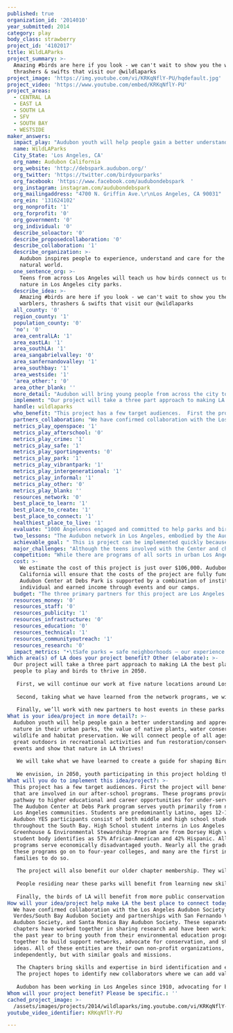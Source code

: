 ```yaml
---
published: true
organization_id: '2014010'
year_submitted: 2014
category: play
body_class: strawberry
project_id: '4102017'
title: WildLAParks
project_summary: >-
  Amazing #birds are here if you look - we can't wait to show you the warblers,
  thrashers & swifts that visit our @wildlaparks
project_image: 'https://img.youtube.com/vi/KRKqNflY-PU/hqdefault.jpg'
project_video: 'https://www.youtube.com/embed/KRKqNflY-PU'
project_areas:
  - CENTRAL LA
  - EAST LA
  - SOUTH LA
  - SFV
  - SOUTH BAY
  - WESTSIDE
maker_answers:
  impact_play: "Audubon youth will help people gain a better understanding and appreciation of nature in their urban parks, the value of native plants, water conservation, wildlife and habitat preservation. We will connect people of all ages to the great outdoors in recreational activities and fun restoration/conservation events and show that nature in LA thrives!\r\n\r\nWe will take what we have learned to create a guide for shaping Bird-friendly Parks. Greater bird diversity is better for the parks and better for the people that live there.  The Guide to Bird Friendly Parks will help communities advocate for new parks and to make their existing parks sanctuaries for people and birds. Being in nature has health and developmental benefits that have been shown and summarized in works such as Louv’s Last Child in the Woods.  In many cases, our parks may be one of our only outlets to the natural world, and urban youth in particular may suffer from what has been called “nature-deficit disorder,” with no backyards or areas to play in.   Parks, green space, and open space are vital to combat obesity and type 2 diabetes, help children develop motor skills and contribute to civic engagement. \r\n\r\nWe envision, in 2050, youth participating in this project holding the reins of city and regional government, fully convinced of the importance of nature to young people, of the joy of finding birds in their parks, and committed to prioritizing efforts to ensure that every person in Los Angeles has access to nature nearby to play in, discover, grow, feel safe.  \r\n"
  name: WildLAParks
  City_State: 'Los Angeles, CA'
  org_name: Audubon California
  org_website: 'http://debspark.audubon.org/'
  org_twitter: 'https://twitter.com/birdyourparks'
  org_facebook: 'https://www.facebook.com/audubondebspark  '
  org_instagram: instagram.com/audubondebspark
  org_mailingaddress: "4700 N. Griffin Ave.\r\nLos Angeles, CA 90031"
  org_ein: '131624102'
  org_nonprofit: '1'
  org_forprofit: '0'
  org_government: '0'
  org_individual: '0'
  describe_soloactor: '0'
  describe_proposedcollaboration: '0'
  describe_collaboration: '1'
  describe_organization: >-
    Audubon inspires people to experience, understand and care for the local
    natural world.
  one_sentence_org: >-
    Teens from across Los Angeles will teach us how birds connect us to wild
    nature in Los Angeles city parks.
  describe_idea: >-
    Amazing #birds are here if you look - we can't wait to show you the
    warblers, thrashers & swifts that visit our @wildlaparks
  all_county: '0'
  region_county: '1'
  population_county: '0'
  'no': '0'
  area_centralLA: '1'
  area_eastLA: '1'
  area_southLA: '1'
  area_sangabrielvalley: '0'
  area_sanfernandovalley: '1'
  area_southbay: '1'
  area_westside: '1'
  'area_other:': '0'
  area_other_blank: ''
  more_detail: "Audubon will bring young people from across the city together with their broader communities to highlight the connection between people and the wild nature that exists in Los Angeles city parks. These youth will show that our parks play a much more important role in the health of our communities that we could have imagined. This will be accomplished by identifying the birds in our city parks and sharing this knowledge with the public– using video, social media, community programming, and good old-fashioned word of mouth. WildLAparks will create new park stewards, committed to sharing, protecting, and enjoying the wildlife of Los Angeles’ city parks. \r\n"
  implement: "Our project will take a three part approach to making LA the best place for people to play and birds to thrive in 2050.\r\n\r\nFirst, we will continue our work at five nature locations around Los Angeles, at Debs Park, Baldwin Hills Scenic Overlook, Kenneth Hahn Park, Los Angeles River, and Harbor Park. Our work at these locations focuses on engaging teens through three popular and effective programs: The Arroyo Green Team (Debs), Audubon Youth Environmental Stewards (Harbor Park and LA River), and the Environmental Stewardship Program (Baldwin Hills). At these locations, teens monitor wildlife populations, restore native habitats, and create fun nature activities that educate and enlighten park visitors and younger people from their communities. These young environmentalists will be essential to the second step of this project.\r\n\r\nSecond, taking what we have learned from the network programs, we will engage people of all ages at neighborhood parks and other open spaces to observe the birds in their area and to celebrate their local parks as places to explore, play and gain an appreciation of nature. We will work with a GIS (Geographic Information System) specialist, to train our youth to identify and map park space that meet a series of social and natural criteria (developed by the youth). Through this process, we will identify new potential partners, in the form of recreation centers or social service NGOs who work near these parks. Our teens and our chapter members will inventory the parks using Audubon’s Citizen Science approach and new technologies.  Here is an opportunity for the varied skill sets of the young and older people to share their knowledge - teens may teach older chapter members about technology, while chapter members help teach the teens bird identification skills. There are many exciting new apps that can be used for bird identification and recording information. Using social media is a fun and easy way for the program participants and the public to communicate the natural wonders found in our city parks.\r\n\r\nFinally, we’ll work with new partners to host events in these parks. Events may consist of bird watching walks, conducted in English and Spanish, arts and cultural activities, health and passive recreation connections, and environmental action projects. Our hope is to help people understand that our parks and our birds are our connection to health and well-being in our communities and that finding birds is a great way to play in L.A."
  handle: wildlaparks
  who_benefit: "This project has a few target audiences.  First the project will benefit teens that are involved in our after-school programs.  These programs provide a pathway to higher educational and career opportunities for under-served youth.  The Audubon Center at Debs Park program serves youth primarily from northeast Los Angeles communities. Students are predominantly Latino, ages 12-18.  Audubon YES participants consist of both middle and high school students from throughout the South Bay.  High School student interns in Los Angeles Audubon’s Greenhouse & Environmental Stewardship Program are from Dorsey High whose student body identifies as 57% African-American and 42% Hispanic. All of these programs serve economically disadvantaged youth.  Nearly all the graduates from these programs go on to four-year colleges, and many are the first in their families to do so.\r\n\r\nThe project will also benefit our older chapter membership. They will lend their organizational and life skills, working with youth from our programs to help create the report that identifies targeted parks. We believe that this type of inter-generational learning will benefit all participants.\r\n\r\nPeople residing near these parks will benefit from learning new skills (bird identification, water-wise native plant species) and seeing their parks as both a recreational place and a wildlife habitat. Increased activity at parks will help remove real and perceived barriers to participation, for example, is the park safe? With more planned activities, parks can be a beacon for families to gather and to enjoy and learn about nature. \r\n\r\nFinally, the birds of LA will benefit from more public conservation awareness that will lead to community action to improve our parks.\r\n"
  partners_collaboration: "We have confirmed collaboration with the Los Angeles Audubon Society and Palos Verdes/South Bay Audubon Society and partnerships with San Fernando Valley Audubon Society, and Santa Monica Bay Audubon Society.  These separate Audubon chapters have worked together in sharing research and have been working for the past year to bring youth from their environmental education programs together to build support networks, advocate for conservation, and share ideas.  All of these entities are their own non-profit organizations, operating independently, but with similar goals and missions.  \r\n\r\nThe Chapters bring skills and expertise in bird identification and environmental science.  Each of the chapters take a community based approach to conservation and youth engagement.  For example, Los Angeles Audubon through its partnership with California State Parks, and The Baldwin Hills Conservancy will provide access to people of all ages to learn more about the parks at student-led environmental restoration events, and bird walks that provide insight to the unique ecology, geology, wildlife, and plantlife found in these urban oases.\r\nThe project hopes to identify new collaborators where we can add value to their work and they can provide skills and expertise to enhance the project.\r\n\r\nAudubon has been working in Los Angeles since 1910, advocating for birds and nature, and providing opportunities for people to connect with nature.  In the City of Los Angeles, four, independent, local chapters – Los Angeles Audubon, Palos Verdes / South Bay Audubon, San Fernando Audubon, and Santa Monica Bay Audubon- work with local schools, advocate for nature,  and engage all ages with birds, wildlife and LA’s natural places. Additionally, the Audubon Center at Debs Park, operated by Audubon California, takes on these roles in the neighborhoods in northeast Los Angeles. Working together, we have the entire city covered.\r\n"
  metrics_play_openspace: '1'
  metrics_play_afterschool: '0'
  metrics_play_crime: '1'
  metrics_play_safe: '1'
  metrics_play_sportingevents: '0'
  metrics_play_park: '1'
  metrics_play_vibrantpark: '1'
  metrics_play_intergenerational: '1'
  metrics_play_informal: '1'
  metrics_play_other: '0'
  metrics_play_blank: ''
  resources_network: '0'
  best_place_to_learn: '1'
  best_place_to_create: '1'
  best_place_to_connect: '1'
  healthiest_place_to_live: '1'
  evaluate: "1000 Angelenos engaged and committed to help parks and birds through direct programming at our sites and around LA.  We hope to connect to 100,000 though additional reach of social media.\r\n\r\n15 student-led birding trips, hiking, or planting days in 10 city parks, green spaces, and open spaces.  These types of events will bring together community members in their nearby public spaces to experience and appreciate them, in perhaps, new ways. \r\n  \r\nCreate Bird-Friendly Park Guide, distribute through social media and online to policy makers and community members.  This will help guide future park creation and perhaps the way parks are currently managed. \r\n"
  two_lessons: "The Audubon network in Los Angeles, embodied by the Audubon Center at Debs Park, Los Angeles Audubon, and Palos Verdes/South Bay Audubon have found that (1) people in Los Angeles love the outdoors and love their parks and that (2) parks are even more of a contributor to a great quality of life when we realize and see all of the other creatures who love our parks as much as we do. \r\n\r\nIn order to make conservation of our natural resources relevant to everybody, we need to find areas where our goals align with the needs of the community. For instance, we want to get more people using parks and appreciating the birds there, so we may do programs that engage whole families in learning and playing that focuses on birds, but the hook for the families is doing something together. The hook for youth is having fun exploring nature and the opportunity to lead through mentoring other students and their communities, and to share their knowledge of a little piece of the wild that’s hidden away in our city.\r\n\r\nWhen Audubon began working in Debs Park the first thing people said was, “What’s an Audubon”, or “¿Qué es un Audubon?”  The second question was “Where’s Debs Park”.  Even from those living in the view of the park, it was an unknown entity.  For the communities that surround Debs Park, which are characterized by low-incomes and high densities, this fourth largest park in the City of LA should have been a jewel for the community, but it wasn’t. We partnered with many community based organizations, schools, and met trusted community activists.  We created programs that were accessible and inviting, that families could do together and focused on the benefits to playing in a park like ours.  Perhaps the most rewarding thing we see these days are families streaming into the park, on late summer afternoons to take a hike together, spending time in nature.  \r\n\r\nWhen Los Angeles Audubon launched its environmental youth program at the Baldwin Hills Scenic Overlook State Park in 2008, the park was the newest urban State Park in a park-poor area.  Now, LA Audubon environmental students are leading the way to engage the community in fun activities, bird walks, and native plant restoration within the 58 acre park.  More habitat restoration work lies ahead, but the park is now heavily utilized by the community and people of all ages.\r\n\r\nWe believe that our proposal is just the beginning of providing similar experiences for people throughout LA. \r\n"
  achievable_goal: " This is project can be implemented quickly because all of the organizations involved have experience doing similar projects, and have the infrastructure in place to get started right away. The Audubon Center at Debs Park, Los Angeles Audubon, and Palos Verdes/South Bay Audubon already have teen groups in place that are doing conservation projects and nature programs in their communities. Each organization already has professional staff guiding the work of these youth groups, as well as the organizational infrastructure in place to operate these programs (insurance, human resources, legal advice, etc.). The Audubon Center at Debs Park and the Audubon chapters all have established bird monitoring protocols to employ, and larger communications and program support that will help the teens amplify their work to larger audiences.\r\n\r\nHere is a rough timeline of the project:\r\n\r\nMonth 1-3\r\nHost gathering of youth to identify targeted parks, discuss issues and devise plans\r\nReach out to additional community based organizations\r\nConduct fall inventory of identified parks with chapter members and Audubon Youth\r\nWork in restoration and volunteer activities in focus urban parks\r\n\r\nMonths 4-8\r\nDevelop outreach strategies for communities around targeted parks\r\nConduct spring inventory of targeted parks with chapter members and Audubon Youth (Bird LA Day). As they do so, they document their visits to the park using video and social media.\r\nHost events at targeted parks\r\n\r\nMonths 9-12\r\nSynthesize data related to bird populations\r\nDevelop and distribute report Guide to Bird-Friendly Parks\r\nHost culminating event and share at Audubon Film Fridays at Debs Park\r\n"
  major_challenges: "Although the teens involved with the Center and chapter groups have experience working in the outdoors and creating conservation projects, identifying and cataloging birds in the field takes additional expertise. Identifying plant habitat also requires a level of experience that these teens are not likely to have. This is why we’re including Audubon chapters (including those based in Los Angeles that do not have teen groups) in this project, so that they can not only provide direct assistance to the teens in the field, but also share their knowledge of local birds and habitat as well. We are also excited about the richness that this project will develop by connecting young people with older chapter members, creating some generational continuity.\r\n\r\nThe teens involved with these programs have experience learning and devising their own conservation projects, but they don’t have the resources to create events and linkages to schools on their own. This is where the Center and chapters will really help them. These organizations have pre-existing relationships with schools, and access to resources such as staff, transportation, insurance, purchasing, etc., that will make it easier to create these events and projects in the field.\r\n\r\nLA’s geography is always challenging.  By working with regional partners we will be able to reach across the city and county.\r\n\r\nOutreach with new audiences can be challenging.  By partnering with trusted community institutions, we will break those barriers.\r\n"
  competition: "While there are programs of all sorts in urban Los Angeles that work with young people, the only ones that engage teens and provide guidance on real conservation projects involving birds, other wildlife, and habitat are partnered on this project. This project is unique in Los Angeles because it empowers young people from underserved communities to learn about nature in their own neighborhoods, and empowers them to design and implement their own projects. For example, teens from these programs recently held a teach-in to learn about how native plants support birds, and then designed and planted native plant gardens at five area schools, bringing out children, parents, and teachers to join in.\r\n\r\nThere are other organizations with a focus on green spaces, however the Audubon network of chapters brings a unique approach to connecting the LA community with nature and parks by offering environmental education that is fun for people of all ages, with a focus on hands-on conservation and restoration and bird walks. The territory is unique as well, we have public programs that engage people at the beaches where shorebirds roost amongst millions of beachgoers - to the uplands where the terrain opens up and wildlife mingles in backyards.  Every bit of habitat that we can save is vital and Audubon chapters offer ways to improve neighborhoods and backyard habitats with landscaping tips that can reduces water use and improves habitat for birds and insects. \r\n\r\nEven public spaces along the Expo line or Downtown LA can become “mini-park” habitats where Audubon students and the community will work together to plant native species.\r\n"
  cost: >-
    We estimate the cost of this project is just over $106,000. Audubon
    California will ensure that the costs of the project are fully funded. The
    Audubon Center at Debs Park is supported by a combination of institutional,
    individual and earned income through events and our camps. 
  budget: "The three primary partners for this project are Los Angeles Audubon Society, Palos Verdes Audubon Society, and Audubon California. Should our collaboration be successful, the primary costs will be for staff to lead youth in creating and implementing protocols, events, and the development of the Guide to Bird Friendly Parks. \r\n\r\nTotal Audubon California staffing costs are $26,800, with $24,000 requested from LA2050 to support  10% Center Director and 25% Arroyo Green Team leader. Benefits figured at 34%. \r\n\r\nChapter partnership grants to Los Angeles Audubon and Palos Verdes/South Bay Audubon are similarly budgeted at $25,000 each. \r\n\r\nThe Audubon Center at Debs Park facility usage fee is budgeted at $500 per month for 12 months, with $4,000 requested from LA2050 and the remaining $2,000 from other sources. \r\n\r\nWe budgeted telecommunications at just over $1,000, with $500 requested from LA2050.\r\n\r\nSupplies include data collection and documentation tools totaling $2,700, with $2,500 requested from LA2050. \r\n\r\nWe anticipate ten events in the 12-month grant period managed by chapters other than the primary partners, and we have budgeted $500 for each of those events for supplies, materials. \r\n\r\nAdmin is budgeted at 15% of the total grant, or $15,000\r\n"
  resources_money: '0'
  resources_staff: '0'
  resources_publicity: '1'
  resources_infrastructure: '0'
  resources_education: '0'
  resources_technical: '1'
  resources_communityoutreach: '1'
  resources_research: '0'
  impact_metrics: "•\tSafe parks = safe neighborhoods – our experience has shown that increased programming in parks leads to re-invigorated community spaces. These outcomes have ripple effects in the communities and lead to overall well-being. \r\n•\tCreating future advocates for parks – We want to make sure that people who live in our communities care about parks and will make their voices heard about the need for parks in many of LA’s densest neighborhoods.\r\n•\tHelping to re-vitalize parks with new uses – There are many ways to play, from organized sports to organized bird watching events.  We hope to share these diverse activities so that parks provide people with a nature experience in LA.\r\n•\tFocus on inter-generational experiences will help provide all participants with a wealth of information and diverse points of view.\r\n•\tBird watching is play and can be done anywhere.  For real…we’ve seen falcons hunting in the midst of Downtown LA!  \r\n\r\n"
Which area(s) of LA does your project benefit? Other (elaborate): >-
  Our project will take a three part approach to making LA the best place for
  people to play and birds to thrive in 2050.
   
   First, we will continue our work at five nature locations around Los Angeles, at Debs Park, Baldwin Hills Scenic Overlook, Kenneth Hahn Park, Los Angeles River, and Harbor Park. Our work at these locations focuses on engaging teens through three popular and effective programs: The Arroyo Green Team (Debs), Audubon Youth Environmental Stewards (Harbor Park and LA River), and the Environmental Stewardship Program (Baldwin Hills). At these locations, teens monitor wildlife populations, restore native habitats, and create fun nature activities that educate and enlighten park visitors and younger people from their communities. These young environmentalists will be essential to the second step of this project.
   
   Second, taking what we have learned from the network programs, we will engage people of all ages at neighborhood parks and other open spaces to observe the birds in their area and to celebrate their local parks as places to explore, play and gain an appreciation of nature. We will work with a GIS (Geographic Information System) specialist, to train our youth to identify and map park space that meet a series of social and natural criteria (developed by the youth). Through this process, we will identify new potential partners, in the form of recreation centers or social service NGOs who work near these parks. Our teens and our chapter members will inventory the parks using Audubon’s Citizen Science approach and new technologies. Here is an opportunity for the varied skill sets of the young and older people to share their knowledge - teens may teach older chapter members about technology, while chapter members help teach the teens bird identification skills. There are many exciting new apps that can be used for bird identification and recording information. Using social media is a fun and easy way for the program participants and the public to communicate the natural wonders found in our city parks.
   
   Finally, we’ll work with new partners to host events in these parks. Events may consist of bird watching walks, conducted in English and Spanish, arts and cultural activities, health and passive recreation connections, and environmental action projects. Our hope is to help people understand that our parks and our birds are our connection to health and well-being in our communities and that finding birds is a great way to play in L.A.
What is your idea/project in more detail?: >-
  Audubon youth will help people gain a better understanding and appreciation of
  nature in their urban parks, the value of native plants, water conservation,
  wildlife and habitat preservation. We will connect people of all ages to the
  great outdoors in recreational activities and fun restoration/conservation
  events and show that nature in LA thrives!
   
   We will take what we have learned to create a guide for shaping Bird-friendly Parks. Greater bird diversity is better for the parks and better for the people that live there. The Guide to Bird Friendly Parks will help communities advocate for new parks and to make their existing parks sanctuaries for people and birds. Being in nature has health and developmental benefits that have been shown and summarized in works such as Louv’s Last Child in the Woods. In many cases, our parks may be one of our only outlets to the natural world, and urban youth in particular may suffer from what has been called “nature-deficit disorder,” with no backyards or areas to play in. Parks, green space, and open space are vital to combat obesity and type 2 diabetes, help children develop motor skills and contribute to civic engagement. 
   
   We envision, in 2050, youth participating in this project holding the reins of city and regional government, fully convinced of the importance of nature to young people, of the joy of finding birds in their parks, and committed to prioritizing efforts to ensure that every person in Los Angeles has access to nature nearby to play in, discover, grow, feel safe.
What will you do to implement this idea/project?: >-
  This project has a few target audiences. First the project will benefit teens
  that are involved in our after-school programs. These programs provide a
  pathway to higher educational and career opportunities for under-served youth.
  The Audubon Center at Debs Park program serves youth primarily from northeast
  Los Angeles communities. Students are predominantly Latino, ages 12-18.
  Audubon YES participants consist of both middle and high school students from
  throughout the South Bay. High School student interns in Los Angeles Audubon’s
  Greenhouse & Environmental Stewardship Program are from Dorsey High whose
  student body identifies as 57% African-American and 42% Hispanic. All of these
  programs serve economically disadvantaged youth. Nearly all the graduates from
  these programs go on to four-year colleges, and many are the first in their
  families to do so.
   
   The project will also benefit our older chapter membership. They will lend their organizational and life skills, working with youth from our programs to help create the report that identifies targeted parks. We believe that this type of inter-generational learning will benefit all participants.
   
   People residing near these parks will benefit from learning new skills (bird identification, water-wise native plant species) and seeing their parks as both a recreational place and a wildlife habitat. Increased activity at parks will help remove real and perceived barriers to participation, for example, is the park safe? With more planned activities, parks can be a beacon for families to gather and to enjoy and learn about nature. 
   
   Finally, the birds of LA will benefit from more public conservation awareness that will lead to community action to improve our parks.
How will your idea/project help make LA the best place to connect today? In LA2050?: >-
  We have confirmed collaboration with the Los Angeles Audubon Society and Palos
  Verdes/South Bay Audubon Society and partnerships with San Fernando Valley
  Audubon Society, and Santa Monica Bay Audubon Society. These separate Audubon
  chapters have worked together in sharing research and have been working for
  the past year to bring youth from their environmental education programs
  together to build support networks, advocate for conservation, and share
  ideas. All of these entities are their own non-profit organizations, operating
  independently, but with similar goals and missions. 
   
   The Chapters bring skills and expertise in bird identification and environmental science. Each of the chapters take a community based approach to conservation and youth engagement. For example, Los Angeles Audubon through its partnership with California State Parks, and The Baldwin Hills Conservancy will provide access to people of all ages to learn more about the parks at student-led environmental restoration events, and bird walks that provide insight to the unique ecology, geology, wildlife, and plantlife found in these urban oases.
   The project hopes to identify new collaborators where we can add value to their work and they can provide skills and expertise to enhance the project.
   
   Audubon has been working in Los Angeles since 1910, advocating for birds and nature, and providing opportunities for people to connect with nature. In the City of Los Angeles, four, independent, local chapters – Los Angeles Audubon, Palos Verdes / South Bay Audubon, San Fernando Audubon, and Santa Monica Bay Audubon- work with local schools, advocate for nature, and engage all ages with birds, wildlife and LA’s natural places. Additionally, the Audubon Center at Debs Park, operated by Audubon California, takes on these roles in the neighborhoods in northeast Los Angeles. Working together, we have the entire city covered.
Whom will your project benefit? Please be specific.: ''
cached_project_image: >-
  /assets/images/projects/2014/wildlaparks/img.youtube.com/vi/KRKqNflY-PU/hqdefault.jpg
youtube_video_identifier: KRKqNflY-PU

---
```

